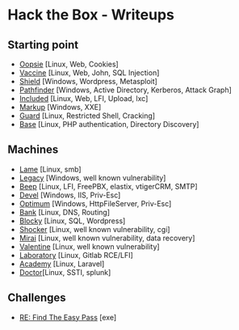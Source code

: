 # Hack the Box - Writeups

## Starting point

- [Oopsie](Oopsie) [Linux, Web, Cookies]
- [Vaccine](Vaccine) [Linux, Web, John, SQL Injection]
- [Shield](Shield) [Windows, Wordpress, Metasploit]
- [Pathfinder](Pathfinder) [Windows, Active Directory, Kerberos, Attack Graph]
-  [Included](Included) [Linux, Web, LFI, Upload, lxc]
- [Markup](Markup) [Windows, XXE]
- [Guard](Guard) [Linux, Restricted Shell, Cracking]
- [Base](Base) [Linux, PHP authentication, Directory Discovery]

## Machines

- [Lame](Lame) [Linux, smb]
- [Legacy](Legacy) [Windows, well known vulnerability]
- [Beep](Beep) [Linux, LFI, FreePBX, elastix, vtigerCRM, SMTP]
- [Devel](Devel) [Windows, IIS, Priv-Esc]
- [Optimum](Optimum) [Windows, HttpFileServer, Priv-Esc]
- [Bank](Bank) [Linux, DNS, Routing]
- [Blocky](Blocky) [Linux, SQL, Wordpress]
- [Shocker](Shocker) [Linux, well known vulnerability, cgi]
- [Mirai](Mirai) [Linux, well known vulnerability, data recovery]
- [Valentine](Valentine) [Linux, well known vulnerability]
- [Laboratory](Laboratory) [Linux, Gitlab RCE/LFI]
- [Academy](Academy) [Linux, Laravel]
- [Doctor](Doctor)[Linux, SSTI, splunk]
  
## Challenges

- [RE: Find The Easy Pass](FindTheEasyPass) [exe]
